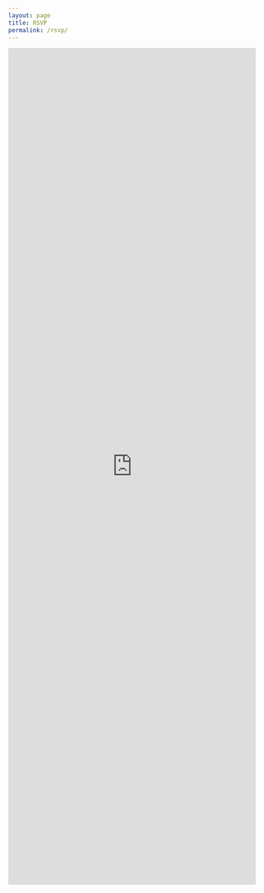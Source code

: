 ```yaml
---
layout: page
title: RSVP
permalink: /rsvp/
---
```

<style>
.responsive-wrap iframe{ max-width: 100%;
                         max-length: 100%;
                         display: table;
                         margin: 0 auto;
  }
</style>
<div class="responsive-wrap">
<!-- this is the embed code provided by Google -->
  <iframe src="https://docs.google.com/forms/d/e/1FAIpQLSeie-jrGaWDT2Wxctt6f5Hd0iBkZDHthggOE_p3-0PQM6gslA/viewform?embedded=true" width="640" height="1700" frameborder="0" margin="auto" align="middle">Loading…</iframe>
<!-- Google embed ends -->
</div>

